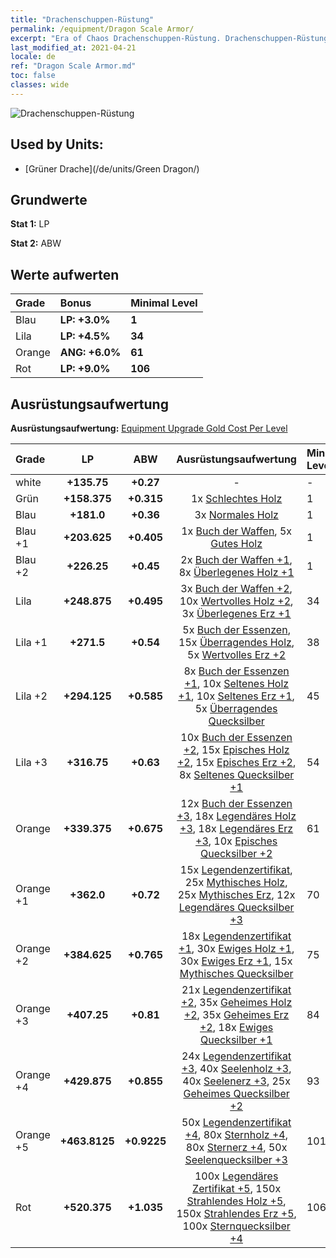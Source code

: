 ```yaml
---
title: "Drachenschuppen-Rüstung"
permalink: /equipment/Dragon Scale Armor/
excerpt: "Era of Chaos Drachenschuppen-Rüstung. Drachenschuppen-Rüstung"
last_modified_at: 2021-04-21
locale: de
ref: "Dragon Scale Armor.md"
toc: false
classes: wide
---
```


  ![Drachenschuppen-Rüstung](/images/e/e_2072.png)

## Used by Units:

* [Grüner Drache](/de/units/Green Dragon/) 


## Grundwerte
 **Stat 1:** LP

 **Stat 2:** ABW

## Werte aufwerten

  |     Grade    |   Bonus | Minimal Level | 
  |:-------------|:--------|:--------------| 
  | Blau | **LP: +3.0%** | **1** | 
  | Lila | **LP: +4.5%** | **34** | 
  | Orange | **ANG: +6.0%** | **61** | 
  | Rot | **LP: +9.0%** | **106** | 


## Ausrüstungsaufwertung
 **Ausrüstungsaufwertung:** [Equipment Upgrade Gold Cost Per Level](/equipment/EquipmentUpgradeCostPerLevel/) 

  |          Grade      | LP | ABW | Ausrüstungsaufwertung | Minimal Level |
  |:--------------------|:---------:|:---------:|:----------------:|:--------------|
  | white | **+135.75** | **+0.27** | - | - |
  | Grün | **+158.375** | **+0.315** | 1x [Schlechtes Holz](/de/Items/mat_1/) | 1 |
  | Blau | **+181.0** | **+0.36** | 3x [Normales Holz](/de/Items/mat_7/) | 1 |
  | Blau +1 | **+203.625** | **+0.405** | 1x [Buch der Waffen](/de/Items/mat_18/), 5x [Gutes Holz](/de/Items/mat_13/) | 1 |
  | Blau +2 | **+226.25** | **+0.45** | 2x [Buch der Waffen +1](/de/Items/mat_25/), 8x [Überlegenes Holz +1](/de/Items/mat_20/) | 1 |
  | Lila | **+248.875** | **+0.495** | 3x [Buch der Waffen +2](/de/Items/mat_32/), 10x [Wertvolles Holz +2](/de/Items/mat_27/), 3x [Überlegenes Erz +1](/de/Items/mat_19/) | 34 |
  | Lila +1 | **+271.5** | **+0.54** | 5x [Buch der Essenzen](/de/Items/mat_39/), 15x [Überragendes Holz](/de/Items/mat_34/), 5x [Wertvolles Erz +2](/de/Items/mat_26/) | 38 |
  | Lila +2 | **+294.125** | **+0.585** | 8x [Buch der Essenzen +1](/de/Items/mat_46/), 10x [Seltenes Holz +1](/de/Items/mat_41/), 10x [Seltenes Erz +1](/de/Items/mat_40/), 5x [Überragendes Quecksilber](/de/Items/mat_35/) | 45 |
  | Lila +3 | **+316.75** | **+0.63** | 10x [Buch der Essenzen +2](/de/Items/mat_53/), 15x [Episches Holz +2](/de/Items/mat_48/), 15x [Episches Erz +2](/de/Items/mat_47/), 8x [Seltenes Quecksilber +1](/de/Items/mat_42/) | 54 |
  | Orange | **+339.375** | **+0.675** | 12x [Buch der Essenzen +3](/de/Items/mat_60/), 18x [Legendäres Holz +3](/de/Items/mat_55/), 18x [Legendäres Erz +3](/de/Items/mat_54/), 10x [Episches Quecksilber +2](/de/Items/mat_49/) | 61 |
  | Orange +1 | **+362.0** | **+0.72** | 15x [Legendenzertifikat](/de/Items/mat_67/), 25x [Mythisches Holz](/de/Items/mat_62/), 25x [Mythisches Erz](/de/Items/mat_61/), 12x [Legendäres Quecksilber +3](/de/Items/mat_56/) | 70 |
  | Orange +2 | **+384.625** | **+0.765** | 18x [Legendenzertifikat +1](/de/Items/mat_74/), 30x [Ewiges Holz +1](/de/Items/mat_69/), 30x [Ewiges Erz +1](/de/Items/mat_68/), 15x [Mythisches Quecksilber](/de/Items/mat_63/) | 75 |
  | Orange +3 | **+407.25** | **+0.81** | 21x [Legendenzertifikat +2](/de/Items/mat_81/), 35x [Geheimes Holz +2](/de/Items/mat_76/), 35x [Geheimes Erz +2](/de/Items/mat_75/), 18x [Ewiges Quecksilber +1](/de/Items/mat_70/) | 84 |
  | Orange +4 | **+429.875** | **+0.855** | 24x [Legendenzertifikat +3](/de/Items/mat_88/), 40x [Seelenholz +3](/de/Items/mat_83/), 40x [Seelenerz +3](/de/Items/mat_82/), 25x [Geheimes Quecksilber +2](/de/Items/mat_77/) | 93 |
  | Orange +5 | **+463.8125** | **+0.9225** | 50x [Legendenzertifikat +4](/de/Items/mat_95/), 80x [Sternholz +4](/de/Items/mat_90/), 80x [Sternerz +4](/de/Items/mat_89/), 50x [Seelenquecksilber +3](/de/Items/mat_84/) | 101 |
  | Rot | **+520.375** | **+1.035** | 100x [Legendäres Zertifikat +5](/de/Items/mat_102/), 150x [Strahlendes Holz +5](/de/Items/mat_97/), 150x [Strahlendes Erz +5](/de/Items/mat_96/), 100x [Sternquecksilber +4](/de/Items/mat_91/) | 106 |

